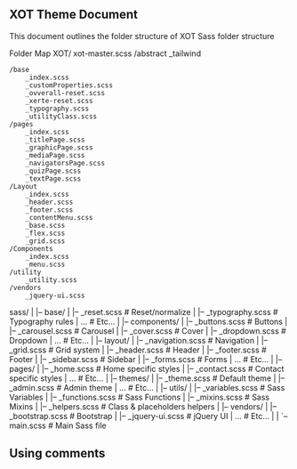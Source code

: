 ## XOT Theme Document

This document outlines the folder structure of XOT Sass folder structure

Folder Map
XOT/
    xot-master.scss
    /abstract
        _tailwind

    /base
        _index.scss
        _customProperties.scss
        _ovverall-reset.scss
        _xerte-reset.scss
        _typography.scss
        _utilityClass.scss
    /pages
        _index.scss
        _titlePage.scss
        _graphicPage.scss
        _mediaPage.scss
        _navigatorsPage.scss
        _quizPage.scss
        _textPage.scss
    /Layout
        _index.scss
        _header.scss
        _footer.scss
        _contentMenu.scss
        _base.scss
        _flex.scss
        _grid.scss
    /Components
        _index.scss
        _menu.scss
    /utility
        _utility.scss
    /vendors
        _jquery-ui.scss


sass/
|
|– base/
|   |– _reset.scss       # Reset/normalize
|   |– _typography.scss  # Typography rules
|   ...                  # Etc…
|
|– components/
|   |– _buttons.scss     # Buttons
|   |– _carousel.scss    # Carousel
|   |– _cover.scss       # Cover
|   |– _dropdown.scss    # Dropdown
|   ...                  # Etc…
|
|– layout/
|   |– _navigation.scss  # Navigation
|   |– _grid.scss        # Grid system
|   |– _header.scss      # Header
|   |– _footer.scss      # Footer
|   |– _sidebar.scss     # Sidebar
|   |– _forms.scss       # Forms
|   ...                  # Etc…
|
|– pages/
|   |– _home.scss        # Home specific styles
|   |– _contact.scss     # Contact specific styles
|   ...                  # Etc…
|
|– themes/
|   |– _theme.scss       # Default theme
|   |– _admin.scss       # Admin theme
|   ...                  # Etc…
|
|– utils/
|   |– _variables.scss   # Sass Variables
|   |– _functions.scss   # Sass Functions
|   |– _mixins.scss      # Sass Mixins
|   |– _helpers.scss     # Class & placeholders helpers
|
|– vendors/
|   |– _bootstrap.scss   # Bootstrap
|   |– _jquery-ui.scss   # jQuery UI
|   ...                  # Etc…
|
|
`– main.scss             # Main Sass file


## Using comments
